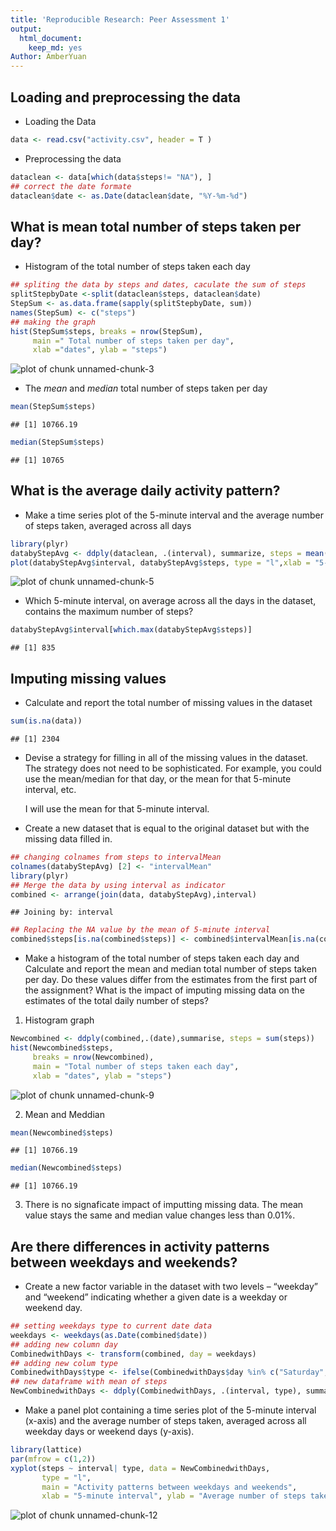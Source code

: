 ```yaml
---
title: 'Reproducible Research: Peer Assessment 1'
output:
  html_document:
    keep_md: yes
Author: AmberYuan
---
```



## Loading and preprocessing the data

- Loading the Data

```r
data <- read.csv("activity.csv", header = T )
```

- Preprocessing the data

```r
dataclean <- data[which(data$steps!= "NA"), ]
## correct the date formate
dataclean$date <- as.Date(dataclean$date, "%Y-%m-%d")
```

## What is mean total number of steps taken per day?

- Histogram of the total number of steps taken each day

```r
## spliting the data by steps and dates, caculate the sum of steps
splitStepbyDate <-split(dataclean$steps, dataclean$date)
StepSum <- as.data.frame(sapply(splitStepbyDate, sum))
names(StepSum) <- c("steps")
## making the graph
hist(StepSum$steps, breaks = nrow(StepSum),
     main =" Total number of steps taken per day",
     xlab ="dates", ylab = "steps")
```

![plot of chunk unnamed-chunk-3](figure/unnamed-chunk-3-1.png) 

- The *mean* and *median* total number of steps taken per day


```r
mean(StepSum$steps)
```

```
## [1] 10766.19
```

```r
median(StepSum$steps)
```

```
## [1] 10765
```

## What is the average daily activity pattern?
- Make a time series plot of the 5-minute interval and the average number of steps taken, averaged across all days

```r
library(plyr)
databyStepAvg <- ddply(dataclean, .(interval), summarize, steps = mean(steps))
plot(databyStepAvg$interval, databyStepAvg$steps, type = "l",xlab = "5-interval", ylab = "Avg Steps")
```

![plot of chunk unnamed-chunk-5](figure/unnamed-chunk-5-1.png) 

- Which 5-minute interval, on average across all the days in the dataset, contains the maximum number of steps?

```r
databyStepAvg$interval[which.max(databyStepAvg$steps)]
```

```
## [1] 835
```

## Imputing missing values
- Calculate and report the total number of missing values in the dataset

```r
sum(is.na(data))
```

```
## [1] 2304
```

- Devise a strategy for filling in all of the missing values in the dataset. The strategy does not need to be sophisticated. For example, you could use the mean/median for that day, or the mean for that 5-minute interval, etc.

    I will use the mean for that 5-minute interval.

- Create a new dataset that is equal to the original dataset but with the missing data filled in.

```r
## changing colnames from steps to intervalMean
colnames(databyStepAvg) [2] <- "intervalMean" 
library(plyr)
## Merge the data by using interval as indicator
combined <- arrange(join(data, databyStepAvg),interval)
```

```
## Joining by: interval
```

```r
## Replacing the NA value by the mean of 5-minute interval
combined$steps[is.na(combined$steps)] <- combined$intervalMean[is.na(combined$steps)]
```

- Make a histogram of the total number of steps taken each day and Calculate and report the mean and median total number of steps taken per day. Do these values differ from the estimates from the first part of the assignment? What is the impact of imputing missing data on the estimates of the total daily number of steps?
1. Histogram graph

```r
Newcombined <- ddply(combined,.(date),summarise, steps = sum(steps))
hist(Newcombined$steps, 
     breaks = nrow(Newcombined), 
     main = "Total number of steps taken each day", 
     xlab = "dates", ylab = "steps")
```

![plot of chunk unnamed-chunk-9](figure/unnamed-chunk-9-1.png) 

2. Mean and Meddian

```r
mean(Newcombined$steps)
```

```
## [1] 10766.19
```

```r
median(Newcombined$steps)
```

```
## [1] 10766.19
```

3. There is no signaficate impact of imputting missing data. 
   The mean value stays the same and median value changes less than 0.01%.

## Are there differences in activity patterns between weekdays and weekends?
- Create a new factor variable in the dataset with two levels – “weekday” and “weekend” indicating whether a given date is a weekday or weekend day.

```r
## setting weekdays type to current date data
weekdays <- weekdays(as.Date(combined$date))
## adding new column day
CombinedwithDays <- transform(combined, day = weekdays)
## adding new colum type 
CombinedwithDays$type <- ifelse(CombinedwithDays$day %in% c("Saturday", "Sunday"), "weekend", "weekday")
## new dataframe with mean of steps
NewCombinedwithDays <- ddply(CombinedwithDays, .(interval, type), summarise, steps = mean(steps))
```

- Make a panel plot containing a time series plot of the 5-minute interval (x-axis) and the average number of steps taken, averaged across all weekday days or weekend days (y-axis). 

```r
library(lattice)
par(mfrow = c(1,2))
xyplot(steps ~ interval| type, data = NewCombinedwithDays, 
       type = "l", 
       main = "Activity patterns between weekdays and weekends", 
       xlab = "5-minute interval", ylab = "Average number of steps taken")
```

![plot of chunk unnamed-chunk-12](figure/unnamed-chunk-12-1.png) 

